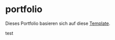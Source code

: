 # portfolio

Dieses Portfolio basieren sich auf diese [Template](https://www.w3schools.com/w3css/tryw3css_templates_dark_portfolio.htm#contact).

test 
